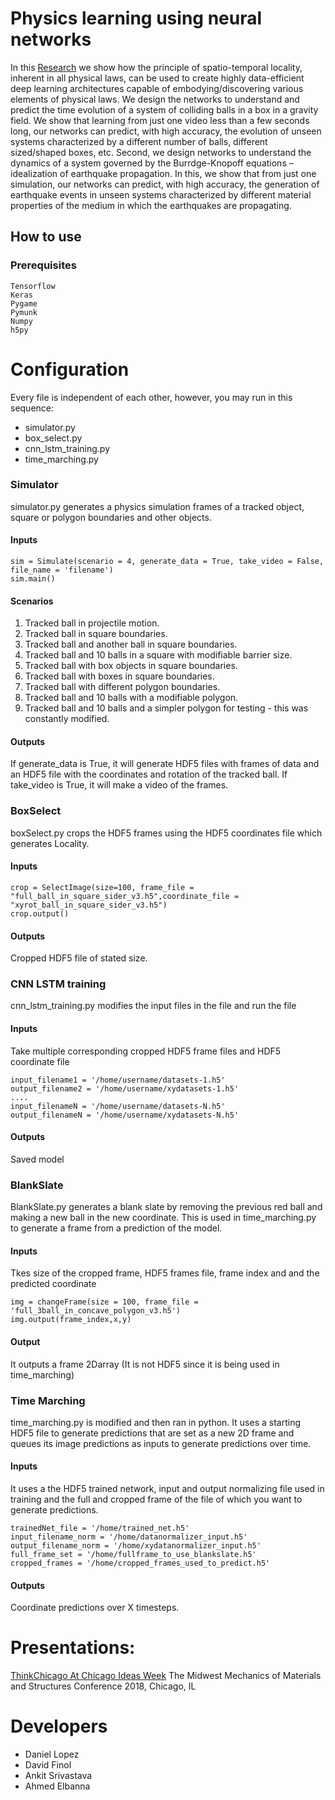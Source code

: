 # Physics learning using neural networks
In this [Research](https://drive.google.com/file/d/1iJBoe1bPAmp4JY0xlBusi5aPRHiL6Hy2/view?usp=sharing) we show how the principle of spatio-temporal locality, inherent in all physical laws, can be used to create highly data-efficient deep learning architectures capable of embodying/discovering various elements of physical laws. We design the networks to understand and predict the time evolution of a system of colliding balls in a box in a gravity field. We show that learning from just one video less than a few seconds long, our networks can predict, with high accuracy, the evolution of unseen systems characterized by a different number of balls, different sized/shaped boxes, etc. Second, we design networks to understand the dynamics of a system governed by the Burrdge-Knopoff equations – idealization of earthquake propagation. In this, we show that from just one simulation, our networks can predict, with high accuracy, the generation of earthquake events in unseen systems characterized by different material properties of the medium in which the earthquakes are propagating. 

## How to use
### Prerequisites
```
Tensorflow
Keras
Pygame 
Pymunk
Numpy 
h5py
```

# Configuration
Every file is independent of each other, however, you may run in this sequence:
- simulator.py
- box_select.py
- cnn_lstm_training.py
- time_marching.py

### Simulator
 simulator.py generates a physics simulation frames of a tracked object, square or polygon boundaries and other objects. 
#### Inputs
```
sim = Simulate(scenario = 4, generate_data = True, take_video = False, file_name = 'filename')
sim.main()
```

#### Scenarios
1. Tracked ball in projectile motion.
2. Tracked ball in square boundaries.
3. Tracked ball and another ball in square boundaries.
4. Tracked ball and 10 balls in a square with modifiable barrier size.
5. Tracked ball with box objects in square boundaries.
6. Tracked ball with boxes in square boundaries.
7. Tracked ball with different polygon boundaries. 
8. Tracked ball and 10 balls with a modifiable polygon. 
9. Tracked ball and 10 balls and a simpler polygon for testing - this was constantly modified.

#### Outputs
If generate_data is True, it will generate HDF5 files with frames of data and an HDF5 file with the coordinates and rotation of the tracked ball.
If take_video is True, it will make a video of the frames.

### BoxSelect
boxSelect.py crops the HDF5 frames using the HDF5 coordinates file which generates Locality.
#### Inputs
```
crop = SelectImage(size=100, frame_file = "full_ball_in_square_sider_v3.h5",coordinate_file = "xyrot_ball_in_square_sider_v3.h5")
crop.output()
```
#### Outputs
Cropped HDF5 file of stated size.

### CNN LSTM training
cnn_lstm_training.py modifies the input files in the file and run the file 
#### Inputs
Take multiple corresponding cropped HDF5 frame files and HDF5 coordinate file
```
input_filename1 = '/home/username/datasets-1.h5'
output_filename2 = '/home/username/xydatasets-1.h5'
....
input_filenameN = '/home/username/datasets-N.h5'
output_filenameN = '/home/username/xydatasets-N.h5'
```
#### Outputs
Saved model

### BlankSlate
BlankSlate.py generates a blank slate by removing the previous red ball and making a new ball in the new coordinate.
This is used in time_marching.py to generate a frame from a prediction of the model. 
#### Inputs
Tkes size of the cropped frame, HDF5 frames file, frame index and and the predicted coordinate
```
img = changeFrame(size = 100, frame_file = 'full_3ball_in_concave_polygon_v3.h5')
img.output(frame_index,x,y)
```
#### Output
It outputs a frame 2Darray (It is not HDF5 since it is being used in time_marching)

### Time Marching
time_marching.py is modified and then ran in python. It uses a starting HDF5 file to generate predictions that are set as a new 2D frame and queues its image predictions as inputs to generate predictions over time.
#### Inputs
It uses a the HDF5 trained network, input and output normalizing file used in training and the full and cropped frame of the file of which you want to generate predictions.
```
trainedNet_file = '/home/trained_net.h5'
input_filename_norm = '/home/datanormalizer_input.h5'
output_filename_norm = '/home/xydatanormalizer_input.h5'
full_frame_set = '/home/fullframe_to_use_blankslate.h5'
cropped_frames = '/home/cropped_frames_used_to_predict.h5'
```
#### Outputs
Coordinate predictions over X timesteps.

# Presentations:
[ThinkChicago At Chicago Ideas Week](http://www.worldbusinesschicago.com/event/thinkchicago-at-chicago-ideas-week/)
The Midwest Mechanics of Materials and Structures Conference 2018, Chicago, IL
# Developers
* Daniel Lopez 
* David Finol
* Ankit Srivastava
* Ahmed Elbanna
